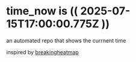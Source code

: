 # time_now is (( 2025-07-15T17:00:00.775Z ))

an automated repo that shows the currnent time

inspired by [breakingheatmap](https://github.com/breakingheatmap/breakingheatmap)